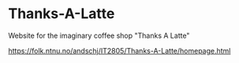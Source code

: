 # Thanks-A-Latte
Website for the imaginary coffee shop "Thanks A Latte"

https://folk.ntnu.no/andschj/IT2805/Thanks-A-Latte/homepage.html
